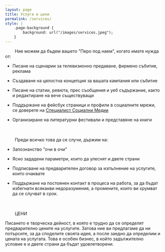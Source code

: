 ```yaml
---
layout: page
title: Услуги и цени
permalink: /services/
style: |
    .page-background {
        background: url("/images/services.jpeg");
    }
---
```


&nbsp;&nbsp;&nbsp;&nbsp;&nbsp;&nbsp;&nbsp;&nbsp;Ние можем да бъдем вашето "Перо под наем", когато имате нужда от: 

 - Писане на сценарии за телевизионно предаване, фирмено събитие, реклама 

 - Създаване на цялостна концепция за вашата кампания или събитие 

 - Писане на статии, ревюта, прес съобщения и уеб съдържание, както и редактиране на вече съществуващи  

 - Поддържане на фейсбук страници и профили в социалните мрежи, се доверете на [Специалист Социални Медии](http://peropodnaem.com/специалист-социални-медии/)
 
 - Организиране на литературни фестивали и представяне на книги 


<br>
<br>
&nbsp;&nbsp;&nbsp;&nbsp;&nbsp;&nbsp;&nbsp;&nbsp;Преди всичко това да се случи, държим на: 

- Запознанство "очи в очи"

- Ясно зададени параметри, които да улеснят и двете страни

- Подписване на предварителен договор за изпълнение на услугите, които очаквате 

- Поддържане на постоянен контакт в процеса на работа, за да бъдат избегнати всякакви недоразумения, а промените, които ви хрумват да се случват в срок.


<br>
<br>
&nbsp;&nbsp;&nbsp;&nbsp;&nbsp;&nbsp;&nbsp;&nbsp;ЦЕНИ

Писането е творческа дейност, в която е трудно да се определят предварително цените на услугите. Затова ние ви предлагаме да ни потърсите, за да споделите своята идея, а после заедно да определим и цената на услугата. Това е особен бизнес, в който задължително условие е и двете страни да бъдат удовлетворени. 
